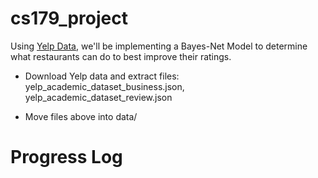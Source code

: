 # cs179_project

Using [Yelp Data](https://business.yelp.com/data/resources/open-dataset/), we'll be implementing a Bayes-Net Model to determine what restaurants can do to best improve their ratings.

- Download Yelp data and extract files: 
    yelp_academic_dataset_business.json, yelp_academic_dataset_review.json

- Move files above into data/

# Progress Log


